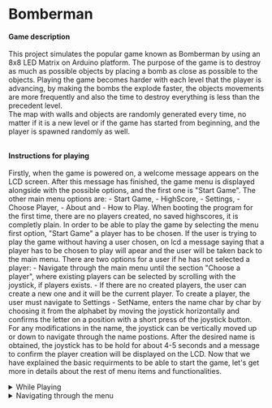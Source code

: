 # Bomberman

**Game description**
<br><br>
This project simulates the popular game known as Bomberman by using an 8x8 LED Matrix on Arduino platform. The purpose of the game is to destroy as much as possible objects by placing a bomb as close as possible to the objects. Playing the game becomes harder with each level that the player is advancing, by making the bombs the explode faster, the objects movements are more frequently and also the time to destroy everything is less than the precedent level. <br>
The map with walls and objects are randomly generated every time, no matter if it is a new level or if the game has started from beginning, and the player is spawned randomly as well. 
<br><br>

**Instructions for playing**
<br><br>
Firstly, when the game is powered on, a welcome message appears on the LCD screen. After this message has finished, the game menu is displayed alongside with the possible options, and the first one is "Start Game". The other main menu options are: - Start Game, - HighScore, - Settings, - Choose Player, - About and - How to Play.
When booting the program for the first time, there are no players created, no saved highscores, it is completly plain. In order to be able to play the game by selecting the menu first option, "Start Game" a player has to be chosen. If the user is trying to play the game without having a user chosen, on lcd a message saying that a player has to be chosen to play will apear and the user will be taken back to the main menu.
There are two options for a user if he has not selected a player: - Navigate through the main menu until the section "Choose a player", where existing players can be selected by scrolling with the joystick, if players exists. - If there are no created players, the user can create a new one and it will be the current player. To create a player, the user must navigate to Settings - SetName, enters the name char by char by choosing it from the alphabet by moving the joystick horizontally and confirms the letter on a position with a short press of the joystick button. For any modifications in the name, the joystick can be vertically moved up or down to navigate through the name postions. After the desired name is obtained, the joystick has to be hold for about 4-5 seconds and a message to confirm the player creation will be displayed on the LCD.
Now that we have explained the basic requirments to be able to start the game, let's get more in details about the rest of menu items and functionalities.


<details>
  <summary>While Playing</summary>
In the playing mode, on the LCD screen all the time there will be displayed the following informations: Current level, Remaining lives, time left, score and the player name. On the LED Matrix, the player is indicated by the fastest blinking position, the objects by the cells that blinks very slow and the walls that cannot be destroyed by not blinking cells. The player can move everywhere he deserves with the help of the joystick, except the occupied cells, if there is a possible path. <br> In order to place a bomb on the current position, the joystick button has to be pressed. If the bomb has been placed, a sound can be heard and the cell blinking too fast can be observed.The player has to be very carefull because only one bomb at a time per cell is allowed and also, if he is in the range of bomb (1 cell up/down/left/right), he will lose a life.
The game ends in the following situations: * The time has expired, * The remaining lives are 0. In both of this cases, a message on lcd informing the player about his score and level will be shown, and also, if the score becomes one of the three highscores, the player is informed about the current position in the highscores table. The same messages are displayed when the user advance to a new level when all existing destructible objects have been destroyed, and also the game difficulty increases a little bit. In order to exit the game and get back to the main menu, the player has to press the button on the Arduino breadbord.

</details>

<details>
<summary>Navigating through the menu</summary>
Entering in every option from the menu is made by pressing the joystick button on the desired one. To exit from an option, without saving any changes in the main menu options, the button on the breadbord can be pressed.
We already covered the functionality of Start Game and Choose player option.
The Highscore option displays the top 3 scores saved in the memory alongside with the name of the players that achieved it. 
The about and how to play options will display informations about the game developer and basic instructions for new users in order to be able to play the bomberman game. The user can scroll through messages displayed using the joystick.
If the settings option is selected, there will be multiple sub-menu items : 
  - Set Name: from here the user can create a new user or change the name of the existing one.
  - Set LCD Brightness: the lcd brightness can be set here by using the joystick to chose the desired value and the breadbord button to exit and confirm the value.
  - Set Matrix Brightness: option to chose the brightness for the led matrix, as a better reference, two leds will be turned on on the matrix with the real-time value for brightness we choose. The button on the breadbord has the same purpose, to confirm and exit from the selection.
  - Sounds: wheather or not to have enabled sounds when navigating through the menu. To toggle the variable, the joystick button has to be hold for a few seconds, and to save the selection and exit, the button on the breadbord is to be used.
  - Delete all players: if selected, all players, alongside with all highscores saved, will be erased from the memory.
  - Reset Highscores: deletes all the highscores of the existing players>
_ Back: it returns from settings to the main menu options


  
</details>


